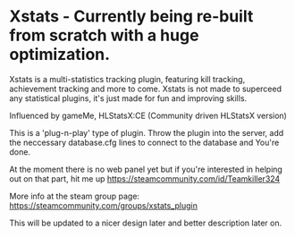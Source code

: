 # Xstats - Currently being re-built from scratch with a huge optimization.
Xstats is a multi-statistics tracking plugin, featuring kill tracking, achievement tracking and more to come.
Xstats is not made to superceed any statistical plugins, it's just made for fun and improving skills.

Influenced by gameMe, HLStatsX:CE (Community driven HLStatsX version) 

This is a 'plug-n-play' type of plugin. Throw the plugin into the server, add the neccessary database.cfg lines to connect to the database and You're done.

At the moment there is no web panel yet but if you're interested in helping out on that part, hit me up https://steamcommunity.com/id/Teamkiller324

More info at the steam group page: https://steamcommunity.com/groups/xstats_plugin

This will be updated to a nicer design later and better description later on.
